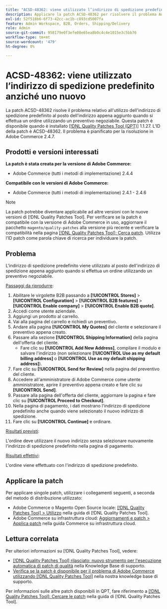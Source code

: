 ```yaml
---
title: "ACSD-48362: viene utilizzato l’indirizzo di spedizione predefinito anziché uno nuovo."
description: Applicare la patch ACSD-48362 per risolvere il problema Adobe Commerce in cui viene utilizzato l'indirizzo di spedizione predefinito anziché uno nuovo quando si effettua un ordine utilizzando un preventivo negoziabile.
exl-id: 52f518b6-6f73-42cc-ac1b-c893cd5007fa
feature: Admin Workspace, B2B, Orders, Shipping/Delivery
role: Admin
source-git-commit: 958179e0f3efe08e65ea8b0c4c4e1015e3c5bb76
workflow-type: tm+mt
source-wordcount: '479'
ht-degree: 0%

---
```


# ACSD-48362: viene utilizzato l’indirizzo di spedizione predefinito anziché uno nuovo

La patch ACSD-48362 risolve il problema relativo all&#39;utilizzo dell&#39;indirizzo di spedizione predefinito al posto dell&#39;indirizzo appena aggiunto quando si effettua un ordine utilizzando un preventivo negoziabile. Questa patch è disponibile quando è installato [[!DNL Quality Patches Tool (QPT)]](/help/announcements/adobe-commerce-announcements/magento-quality-patches-released-new-tool-to-self-serve-quality-patches.md) 1.1.27. L’ID della patch è ACSD-48362. Il problema è pianificato per la risoluzione in Adobe Commerce 2.4.7.

## Prodotti e versioni interessati

**La patch è stata creata per la versione di Adobe Commerce:**

* Adobe Commerce (tutti i metodi di implementazione) 2.4.4

**Compatibile con le versioni di Adobe Commerce:**

* Adobe Commerce (tutti i metodi di implementazione) 2.4.1 - 2.4.6

>[!NOTE]
>
>La patch potrebbe diventare applicabile ad altre versioni con le nuove versioni di [!DNL Quality Patches Tool]. Per verificare se la patch è compatibile con la versione di Adobe Commerce in uso, aggiornare il pacchetto `magento/quality-patches` alla versione più recente e verificare la compatibilità nella pagina [[!DNL Quality Patches Tool]: Cerca patch](https://experienceleague.adobe.com/tools/commerce-quality-patches/index.html). Utilizza l’ID patch come parola chiave di ricerca per individuare la patch.

## Problema

L&#39;indirizzo di spedizione predefinito viene utilizzato al posto dell&#39;indirizzo di spedizione appena aggiunto quando si effettua un ordine utilizzando un preventivo negoziabile.

<u>Passaggi da riprodurre</u>:

1. Abilitare le virgolette B2B passando a **[!UICONTROL Stores]** > **[!UICONTROL Configuration]** > **[!UICONTROL B2B features]** > **[!UICONTROL Enable company]** > **[!UICONTROL Enable B2B quote]**.
1. Accedi come utente aziendale.
1. Aggiungi un prodotto al carrello.
1. Vai alla pagina del carrello e richiedi un preventivo.
1. Andare alla pagina **[!UICONTROL My Quotes]** del cliente e selezionare il preventivo appena creato.
1. Passare alla sezione **[!UICONTROL Shipping Information]** della pagina dell&#39;offerta del cliente.
   * Fare clic su **[!UICONTROL Add New Address]**, compilare il modulo e salvare l&#39;indirizzo (non selezionare **[!UICONTROL Use as my default billing address]** o **[!UICONTROL Use as my default shipping address]**).
1. Fare clic su **[!UICONTROL Send for Review]** nella pagina del preventivo del cliente.
1. Accedere all&#39;amministratore di Adobe Commerce come utente amministratore, aprire il preventivo appena creato e fare clic su **[!UICONTROL Send]**.
1. Passare alla pagina dell&#39;offerta del cliente, aggiornare la pagina e fare clic su **[!UICONTROL Proceed to Checkout]**.
1. Nella pagina di pagamento, i dati mostrano l&#39;indirizzo di spedizione predefinito anche quando viene selezionato il nuovo indirizzo di spedizione.
1. Fare clic su **[!UICONTROL Continue]** e ordinare.

<u>Risultati previsti</u>:

L&#39;ordine deve utilizzare il nuovo indirizzo senza selezionare nuovamente l&#39;indirizzo di spedizione predefinito nella pagina di pagamento.

<u>Risultati effettivi</u>:

L&#39;ordine viene effettuato con l&#39;indirizzo di spedizione predefinito.

## Applicare la patch

Per applicare singole patch, utilizzare i collegamenti seguenti, a seconda del metodo di distribuzione utilizzato:

* Adobe Commerce o Magento Open Source locale: [[!DNL Quality Patches Tool] > Utilizzo](https://experienceleague.adobe.com/docs/commerce-operations/tools/quality-patches-tool/usage.html) nella guida di [!DNL Quality Patches Tool].
* Adobe Commerce su infrastruttura cloud: [Aggiornamenti e patch > Applica patch](https://experienceleague.adobe.com/docs/commerce-cloud-service/user-guide/develop/upgrade/apply-patches.html) nella guida Commerce su infrastruttura cloud. 

## Lettura correlata

Per ulteriori informazioni su [!DNL Quality Patches Tool], vedere:

* [[!DNL Quality Patches Tool] rilasciato: nuovo strumento per l&#39;esecuzione automatica di patch di qualità](/help/announcements/adobe-commerce-announcements/magento-quality-patches-released-new-tool-to-self-serve-quality-patches.md) nella Knowledge Base di supporto.
* [Verifica se la patch è disponibile per il problema di Adobe Commerce utilizzando  [!DNL Quality Patches Tool]](/help/support-tools/patches-available-in-qpt-tool/check-patch-for-magento-issue-with-magento-quality-patches.md) nella nostra knowledge base di supporto.

Per informazioni sulle altre patch disponibili in QPT, fare riferimento a [[!DNL Quality Patches Tool]: Cercare le patch](https://experienceleague.adobe.com/tools/commerce-quality-patches/index.html) nella guida di [!DNL Quality Patches Tool].
